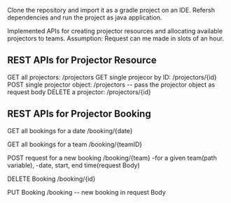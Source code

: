 Clone the repository and import it as a gradle project on an IDE. Refersh dependencies and run the project as java application.

Implemented APIs for creating projector resources and allocating available  projectors to teams.
Assumption: Request can me made in slots of an hour.

REST APIs for Projector Resource
-------------------------------------

GET all projectors:  					/projectors
GET single projecor by ID:  			/projectors/{id}
POST single projector object:			/projectors
  -- pass the projector object 
     as request body
DELETE a projector:						/projectors/{id}

REST APIs for Projector Booking
-------------------------------------

GET all bookings for a date				/booking/{date}

GET all bookings for a team				/booking/{teamID}

POST request for a  new booking			/booking/{team}
-for a given team(path variable),
-date, start, end time(request Body)

DELETE Booking							/booking/{id}

PUT Booking								/booking
-- new booking in request Body